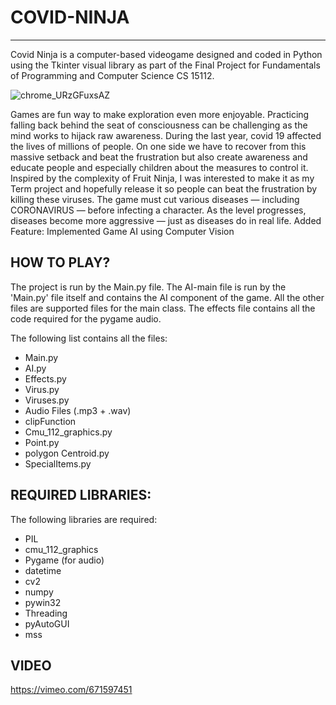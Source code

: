 
# COVID-NINJA
---

Covid Ninja is a computer-based videogame designed and coded in Python using the Tkinter visual library as part of the Final Project for Fundamentals of Programming and Computer Science CS 15112.

![chrome_URzGFuxsAZ](https://user-images.githubusercontent.com/77283739/160285734-90aece50-da7d-4d6a-8cbf-58389f18aec3.gif)


Games are fun way to make exploration even more enjoyable. Practicing falling back behind the seat of consciousness can be challenging as the mind works to hijack raw awareness. During the last year, covid 19 affected the lives of millions of people. On one side we have to recover from this massive setback and beat the frustration but also create awareness and educate people and especially children about the measures to control it. Inspired by the complexity of Fruit Ninja, I was interested to make it as my Term project and hopefully release it so people can beat the frustration by killing these viruses. The game must cut various diseases — including CORONAVIRUS — before infecting a character. As the level progresses, diseases become more aggressive — just as diseases do in real life. Added Feature: Implemented Game AI using Computer Vision

## HOW TO PLAY?

The project is run by the Main.py file. The AI-main file is run by the 'Main.py' file itself and contains the AI component of the game. All the other files are supported files for the main class. The effects file contains all the code required for the pygame audio.  

The following list contains all the files:
- Main.py
- AI.py
- Effects.py
- Virus.py
- Viruses.py
- Audio Files (.mp3 + .wav)
- clipFunction
- Cmu_112_graphics.py
- Point.py
- polygon Centroid.py
- SpecialItems.py

## REQUIRED LIBRARIES:

The following libraries are required:
- PIL
- cmu_112_graphics
- Pygame (for audio)
- datetime
- cv2
- numpy
- pywin32
- Threading
- pyAutoGUI
- mss

## VIDEO
https://vimeo.com/671597451
